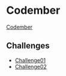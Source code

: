 # Codember

[Codember](https://codember.dev/)

## Challenges

- [Challenge01](src/challenge01)
- [Challenge02](src/challenge02)